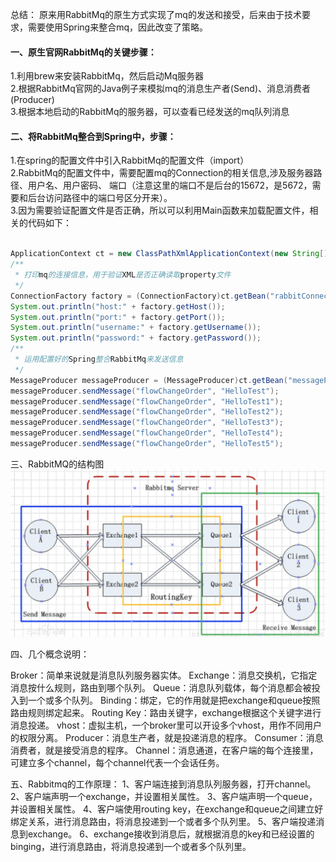 
总结：
原来用RabbitMq的原生方式实现了mq的发送和接受，后来由于技术要求，需要使用Spring来整合mq，因此改变了策略。


#### 一、原生官网RabbitMq的关键步骤：
1.利用brew来安装RabbitMq，然后启动Mq服务器<br>
2.根据RabbitMq官网的Java例子来模拟mq的消息生产者(Send)、消息消费者(Producer)<br>
3.根据本地启动的RabbitMq的服务器，可以查看已经发送的mq队列消息


#### 二、将RabbitMq整合到Spring中，步骤：<br>
1.在spring的配置文件中引入RabbitMq的配置文件（import）<br>
2.RabbitMq的配置文件中，需要配置mq的Connection的相关信息,涉及服务器路径、用户名、用户密码、 
  端口（注意这里的端口不是后台的15672，是5672，需要和后台访问路径中的端口号区分开来）。<br>
3.因为需要验证配置文件是否正确，所以可以利用Main函数来加载配置文件，相关的代码如下：


``` java

ApplicationContext ct = new ClassPathXmlApplicationContext(new String[] {"SpringConf.xml"});
/** 
 * 打印mq的连接信息，用于验证XML是否正确读取property文件
 */
ConnectionFactory factory = (ConnectionFactory)ct.getBean("rabbitConnectionFactory");
System.out.println("host:" + factory.getHost());
System.out.println("port:" + factory.getPort());
System.out.println("username:" + factory.getUsername());
System.out.println("password:" + factory.getPassword());	
/**
 * 运用配置好的Spring整合RabbitMq来发送信息
 */
MessageProducer messageProducer = (MessageProducer)ct.getBean("messageProducer");
messageProducer.sendMessage("flowChangeOrder", "HelloTest");
messageProducer.sendMessage("flowChangeOrder", "HelloTest1");
messageProducer.sendMessage("flowChangeOrder", "HelloTest2");
messageProducer.sendMessage("flowChangeOrder", "HelloTest3");
messageProducer.sendMessage("flowChangeOrder", "HelloTest4");
messageProducer.sendMessage("flowChangeOrder", "HelloTest5");
```

三、RabbitMQ的结构图
![RabbitMQ的结构图](https://github.com/FreshStudent/SpringMvcMybetisMsql/blob/master/src/main/java/com/myprojct/ssm/rabbitmqSpringDemo/RabbitMq结构图.png)

四、几个概念说明：

Broker：简单来说就是消息队列服务器实体。
Exchange：消息交换机，它指定消息按什么规则，路由到哪个队列。
Queue：消息队列载体，每个消息都会被投入到一个或多个队列。
Binding：绑定，它的作用就是把exchange和queue按照路由规则绑定起来。
Routing Key：路由关键字，exchange根据这个关键字进行消息投递。
vhost：虚拟主机，一个broker里可以开设多个vhost，用作不同用户的权限分离。
Producer：消息生产者，就是投递消息的程序。
Consumer：消息消费者，就是接受消息的程序。
Channel：消息通道，在客户端的每个连接里，可建立多个channel，每个channel代表一个会话任务。

五、Rabbitmq的工作原理：
1、客户端连接到消息队列服务器，打开channel。
2、客户端声明一个exchange，并设置相关属性。
3、客户端声明一个queue，并设置相关属性。
4、客户端使用routing key，在exchange和queue之间建立好绑定关系，进行消息路由，将消息投递到一个或者多个队列里。
5、客户端投递消息到exchange。
6、exchange接收到消息后，就根据消息的key和已经设置的binging，进行消息路由，将消息投递到一个或者多个队列里。
